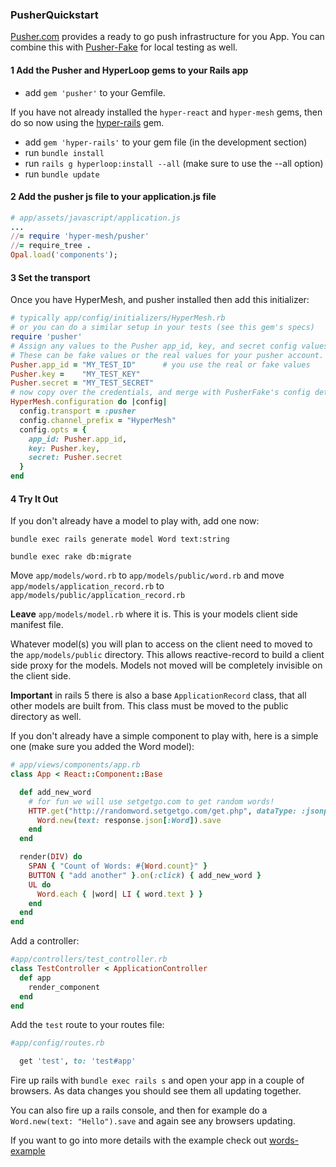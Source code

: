 ### PusherQuickstart

[Pusher.com](https://pusher.com/) provides a ready to go push infrastructure for you App.  You can combine this with [Pusher-Fake](/docs/pusher_faker_quickstart.md) for local testing as well.

#### 1 Add the Pusher and HyperLoop gems to your Rails app

- add `gem 'pusher'` to your Gemfile.

If you have not already installed the `hyper-react` and `hyper-mesh` gems, then do so now using the [hyper-rails](https://github.com/ruby-hyperloop/hyper-rails) gem.

- add `gem 'hyper-rails'` to your gem file (in the development section)
- run `bundle install`
- run `rails g hyperloop:install --all` (make sure to use the --all option)
- run `bundle update`

#### 2 Add the pusher js file to your application.js file

```ruby
# app/assets/javascript/application.js
...
//= require 'hyper-mesh/pusher'
//= require_tree .
Opal.load('components');
```

#### 3 Set the transport

Once you have HyperMesh, and pusher installed then add this initializer:
```ruby
# typically app/config/initializers/HyperMesh.rb
# or you can do a similar setup in your tests (see this gem's specs)
require 'pusher'
# Assign any values to the Pusher app_id, key, and secret config values.
# These can be fake values or the real values for your pusher account.
Pusher.app_id = "MY_TEST_ID"      # you use the real or fake values
Pusher.key =    "MY_TEST_KEY"
Pusher.secret = "MY_TEST_SECRET"
# now copy over the credentials, and merge with PusherFake's config details
HyperMesh.configuration do |config|
  config.transport = :pusher
  config.channel_prefix = "HyperMesh"
  config.opts = {
    app_id: Pusher.app_id,
    key: Pusher.key,
    secret: Pusher.secret
  }
end
```

#### 4 Try It Out  

If you don't already have a model to play with,  add one now:

`bundle exec rails generate model Word text:string`

`bundle exec rake db:migrate`

Move `app/models/word.rb` to `app/models/public/word.rb` and move
`app/models/application_record.rb` to `app/models/public/application_record.rb`

**Leave** `app/models/model.rb` where it is.  This is your models client side manifest file.

Whatever model(s) you will plan to access on the client need to moved to the `app/models/public` directory.  This allows reactive-record to build a client side proxy for the models.  Models not moved will be completely invisible on the client side.

**Important** in rails 5 there is also a base `ApplicationRecord` class, that all other models are built from.  This class must be moved to the public directory as well.

If you don't already have a simple component to play with,  here is a simple one (make sure you added the Word model):

```ruby
# app/views/components/app.rb
class App < React::Component::Base

  def add_new_word
    # for fun we will use setgetgo.com to get random words!
    HTTP.get("http://randomword.setgetgo.com/get.php", dataType: :jsonp) do |response|
      Word.new(text: response.json[:Word]).save
    end
  end

  render(DIV) do
    SPAN { "Count of Words: #{Word.count}" }
    BUTTON { "add another" }.on(:click) { add_new_word }
    UL do
      Word.each { |word| LI { word.text } }
    end
  end
end
```

Add a controller:

```ruby
#app/controllers/test_controller.rb
class TestController < ApplicationController
  def app
    render_component
  end
end
```

Add the `test` route to your routes file:

```ruby
#app/config/routes.rb

  get 'test', to: 'test#app'

```

Fire up rails with `bundle exec rails s` and open your app in a couple of browsers.  As data changes you should see them all updating together.

You can also fire up a rails console, and then for example do a `Word.new(text: "Hello").save` and again see any browsers updating.

If you want to go into more details with the example check out [words-example](/docs/words-example.md)
